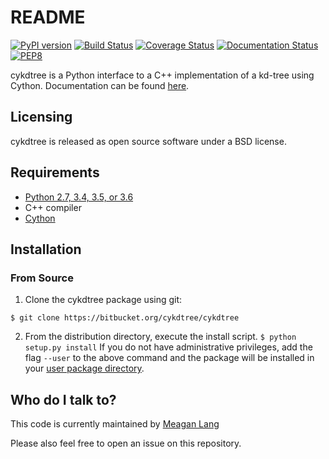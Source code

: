 # README #
[![PyPI version](https://badge.fury.io/py/cykdtree.svg)](https://badge.fury.io/py/cykdtree)
[![Build Status](https://travis-ci.org/cykdtree/cykdtree.svg?branch=master)](https://travis-ci.org/cykdtree/cykdtree)
[![Coverage Status](https://coveralls.io/repos/github/cykdtree/cykdtree/badge.svg?branch=master)](https://coveralls.io/github/cykdtree/cykdtree?branch=master)
[![Documentation Status](https://readthedocs.org/projects/cykdtree/badge/?version=latest)](http://cykdtree.readthedocs.io/en/latest/?badge=latest)
[![PEP8](https://img.shields.io/badge/code%20style-pep8-orange.svg)](https://www.python.org/dev/peps/pep-0008/)


cykdtree is a Python interface to a C++ implementation of a kd-tree using Cython. Documentation can be found [here](http://cykdtree.readthedocs.io/en/latest/).

## Licensing ##
cykdtree is released as open source software under a BSD license.

## Requirements ##
* [Python 2.7, 3.4, 3.5, or 3.6](https://www.python.org/download/)
* C++ compiler
* [Cython](http://cython.org/)

## Installation ##

### From Source ###
1. Clone the cykdtree package using git:

```
$ git clone https://bitbucket.org/cykdtree/cykdtree
``` 

2. From the distribution directory, execute the install script. ```$ python setup.py install```
If you do not have administrative privileges, add the flag ```--user``` to the above command and the package will be installed in your [user package directory](https://docs.python.org/2/install/#alternate-installation-the-user-scheme).

## Who do I talk to? ##
This code is currently maintained by [Meagan Lang](mailto:langmm.astro@gmail.com)

Please also feel free to open an issue on this repository.
